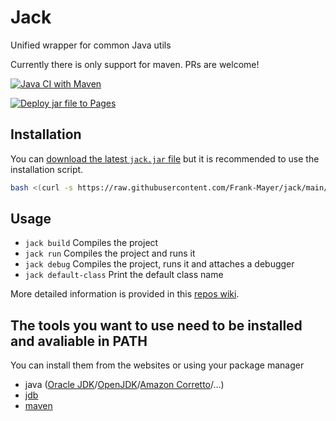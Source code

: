 # Jack

Unified wrapper for common Java utils

Currently there is only support for maven. PRs are welcome!

[![Java CI with Maven](https://github.com/Frank-Mayer/jack/actions/workflows/maven.yml/badge.svg)](https://github.com/Frank-Mayer/jack/actions/workflows/maven.yml)

[![Deploy jar file to Pages](https://github.com/Frank-Mayer/jack/actions/workflows/deploy.yml/badge.svg)](https://github.com/Frank-Mayer/jack/actions/workflows/deploy.yml)

## Installation

You can [download the latest `jack.jar` file](https://frank-mayer.github.io/jack/jack.jar) but it is recommended to use the installation script.

```bash
bash <(curl -s https://raw.githubusercontent.com/Frank-Mayer/jack/main/install.sh)
```

## Usage

- `jack build` Compiles the project
- `jack run` Compiles the project and runs it
- `jack debug` Compiles the project, runs it and attaches a debugger
- `jack default-class` Print the default class name

More detailed information is provided in this [repos wiki](https://github.com/Frank-Mayer/jack/wiki).

## The tools you want to use need to be installed and avaliable in PATH

You can install them from the websites or using your package manager

- java ([Oracle JDK](https://www.oracle.com/de/java/technologies/downloads/)/[OpenJDK](https://openjdk.org/)/[Amazon Corretto](https://aws.amazon.com/de/corretto/?filtered-posts.sort-by=item.additionalFields.createdDate&filtered-posts.sort-order=desc)/…)
- [jdb](https://docs.oracle.com/en/java/javase/11/tools/jdb.html)
- [maven](https://maven.apache.org/)